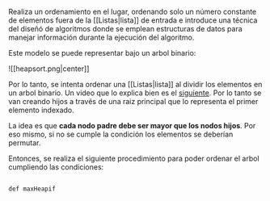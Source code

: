 Realiza un ordenamiento en el lugar, ordenando solo un número constante de elementos fuera de la [[Listas|lista]] de entrada e introduce una técnica del diseñó de algoritmos donde se emplean estructuras de datos para manejar información durante la ejecución del algoritmo.

Este modelo se puede representar bajo un arbol binario:

![[heapsort.png|center]]


Por lo tanto, se intenta ordenar una [[Listas|lista]] al dividir los elementos en un arbol binario. Un video que lo explica bien es el [siguiente](https://www.youtube.com/watch?v=28KxhS8P2Bg&ab_channel=IVANANDRESGUAPACHABARRERO). Por lo tanto se van creando hijos a través de una raiz principal que lo representa el primer elemento indexado.  

La idea es que **cada nodo padre debe ser mayor que los nodos hijos**. Por eso mismo, si no se cumple la condición los elementos se deberían permutar. 

Entonces, se realiza el siguiente procedimiento para poder ordenar el arbol cumpliendo las condiciones: 

```jupyter 

def maxHeapif
